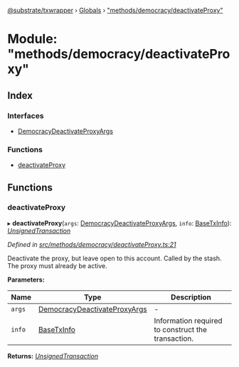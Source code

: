 [@substrate/txwrapper](../README.md) › [Globals](../globals.md) › ["methods/democracy/deactivateProxy"](_methods_democracy_deactivateproxy_.md)

# Module: "methods/democracy/deactivateProxy"

## Index

### Interfaces

* [DemocracyDeactivateProxyArgs](../interfaces/_methods_democracy_deactivateproxy_.democracydeactivateproxyargs.md)

### Functions

* [deactivateProxy](_methods_democracy_deactivateproxy_.md#deactivateproxy)

## Functions

###  deactivateProxy

▸ **deactivateProxy**(`args`: [DemocracyDeactivateProxyArgs](../interfaces/_methods_democracy_deactivateproxy_.democracydeactivateproxyargs.md), `info`: [BaseTxInfo](../interfaces/_util_types_.basetxinfo.md)): *[UnsignedTransaction](../interfaces/_util_types_.unsignedtransaction.md)*

*Defined in [src/methods/democracy/deactivateProxy.ts:21](https://github.com/paritytech/txwrapper/blob/9438594/src/methods/democracy/deactivateProxy.ts#L21)*

Deactivate the proxy, but leave open to this account. Called by the stash.
The proxy must already be active.

**Parameters:**

Name | Type | Description |
------ | ------ | ------ |
`args` | [DemocracyDeactivateProxyArgs](../interfaces/_methods_democracy_deactivateproxy_.democracydeactivateproxyargs.md) | - |
`info` | [BaseTxInfo](../interfaces/_util_types_.basetxinfo.md) | Information required to construct the transaction.  |

**Returns:** *[UnsignedTransaction](../interfaces/_util_types_.unsignedtransaction.md)*
